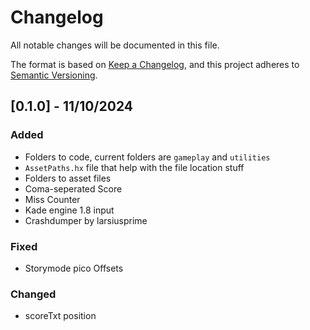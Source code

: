 # Changelog
All notable changes will be documented in this file.

The format is based on [Keep a Changelog](https://keepachangelog.com/en/1.0.0/),
and this project adheres to [Semantic Versioning](https://semver.org/spec/v2.0.0.html).

## [0.1.0] - 11/10/2024
### Added
- Folders to code, current folders are `gameplay` and `utilities`
- `AssetPaths.hx` file that help with the file location stuff
- Folders to asset files
- Coma-seperated Score
- Miss Counter
- Kade engine 1.8 input
- Crashdumper by larsiusprime

### Fixed
- Storymode pico Offsets

### Changed
- scoreTxt position